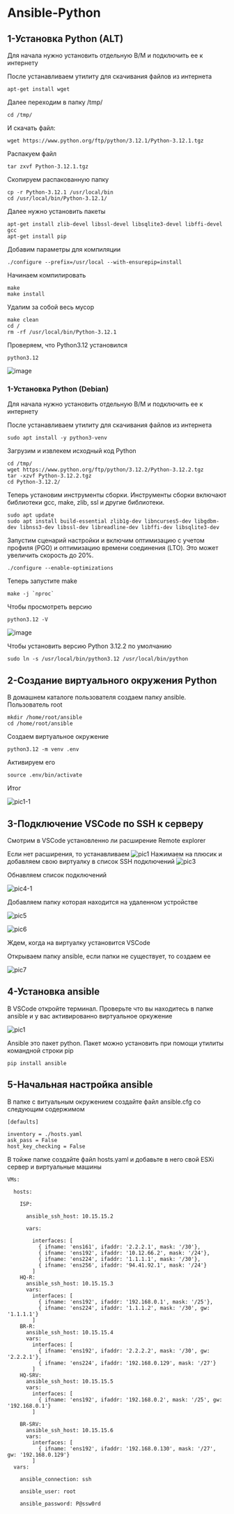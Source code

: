 # Ansible-Python

## 1-Установка Python (ALT)

Для начала нужно установить отдельную В/М и подключить ее к интернету

После устанавливаем утилиту для скачивания файлов из интернета
```
apt-get install wget
```
Далее переходим в папку /tmp/
```
cd /tmp/
```
И скачать файл:
```
wget https://www.python.org/ftp/python/3.12.1/Python-3.12.1.tgz
```
 Распакуем файл
 ```
tar zxvf Python-3.12.1.tgz
```
Скопируем распакованную папку
```
cp -r Python-3.12.1 /usr/local/bin
cd /usr/local/bin/Python-3.12.1/
```
Далее нужно установить пакеты
```
apt-get install zlib-devel libssl-devel libsqlite3-devel libffi-devel gcc
apt-get install pip
```
Добавим параметры для компиляции
```
./configure --prefix=/usr/local --with-ensurepip=install
```
Начинаем компилировать
```
make
make install
```
Удалим за собой весь мусор
```
make clean
cd /
rm -rf /usr/local/bin/Python-3.12.1
```
Проверяем, что Python3.12 установился
```
python3.12
```
![image](https://github.com/Julia666666666666666666/Ansible-Python/assets/148867585/4d232560-82dc-4f59-aa99-dc39beb542f5)

### 1-Установка Python (Debian)

Для начала нужно установить отдельную В/М и подключить ее к интернету

После устанавливаем утилиту для скачивания файлов из интернета
```
sudo apt install -y python3-venv
```
Загрузим и извлекем исходный код Python
```
cd /tmp/
wget https://www.python.org/ftp/python/3.12.2/Python-3.12.2.tgz
tar -xzvf Python-3.12.2.tgz
cd Python-3.12.2/
```
Теперь установим инструменты сборки. Инструменты сборки включают библиотеки gcc, make, zlib, ssl и другие библиотеки.
```
sudo apt update
sudo apt install build-essential zlib1g-dev libncurses5-dev libgdbm-dev libnss3-dev libssl-dev libreadline-dev libffi-dev libsqlite3-dev
```
Запустим сценарий настройки и включим оптимизацию с учетом профиля (PGO) и оптимизацию времени соединения (LTO). Это может увеличить скорость до 20%.
```
./configure --enable-optimizations
```
Теперь запустите make
```
make -j `nproc`
```
Чтобы просмотреть версию
```
python3.12 -V
```
![image](https://github.com/Julia666666666666666666/Ansible-Python/assets/148867585/c2497a0c-c4e3-43f7-bfa0-1bb94d14d740)

Чтобы установить версию Python 3.12.2 по умолчанию
```
sudo ln -s /usr/local/bin/python3.12 /usr/local/bin/python
```
## 2-Создание виртуального окружения Python

В домашнем каталоге пользователя создаем папку ansible. Пользователь root
```
mkdir /home/root/ansible
cd /home/root/ansible
```
Создаем виртуальное окружение
```
python3.12 -m venv .env
```
Активируем его
```
source .env/bin/activate
```
Итог

![pic1-1](https://github.com/Julia666666666666666666/Ansible-Python/assets/148867585/59fed132-8b20-4d9d-b874-9307edb729b6)

## 3-Подключение VSCode по SSH к серверу

Смотрим  в VSCode установленно ли расширение Remote explorer

Если нет расширения, то устанавливаем
![pic1](https://github.com/Julia666666666666666666/Ansible-Python/assets/148867585/54e2f912-f43c-49fe-876e-792ab9ce95d1)
Нажимаем на плюсик и добавляем свою виртуалку в список SSH подключений
![pic3](https://github.com/Julia666666666666666666/Ansible-Python/assets/148867585/9d66efaf-8641-4916-83bc-152e61f976fd)

Обнавляем список подключений

![pic4-1](https://github.com/Julia666666666666666666/Ansible-Python/assets/148867585/2e2d3cae-94e9-49d4-a9fa-391c1d14ad87)

Добавляем папку которая находится на удаленном устройстве

![pic5](https://github.com/Julia666666666666666666/Ansible-Python/assets/148867585/be94a3a9-b735-4f28-a1db-fb3c29feb075)

![pic6](https://github.com/Julia666666666666666666/Ansible-Python/assets/148867585/6d80babf-0420-4f92-a440-c136ff7497c5)

Ждем, когда на виртуалку установится VSCode

Открываем папку ansible, если папки не существует, то создаем ее

![pic7](https://github.com/Julia666666666666666666/Ansible-Python/assets/148867585/4bd3b0d1-fe72-4228-98f3-3cd5c27c2c41)

## 4-Установка ansible

В VSCode откройте терминал. Проверьте что вы находитесь в папке ansible и у вас активированно виртуальное оркужение

![pic1](https://github.com/Julia666666666666666666/Ansible-Python/assets/148867585/37028953-c58d-4f1f-8939-07dbd3f2e2f3)

Ansible это пакет python. Пакет можно установить при помощи утилиты командной строки pip
```
pip install ansible
```
## 5-Начальная настройка ansible

В папке с витуальным окружением создайте файл ansible.cfg со следующим содержимом
```
[defaults]

inventory = ./hosts.yaml
ask_pass = False
host_key_checking = False
```

В тойже папке создайте файл hosts.yaml и добавьте в него свой ESXi сервер и виртуальные машины

```
VMs:

  hosts:

    ISP:

      ansible_ssh_host: 10.15.15.2

      vars:

        interfaces: [
          { ifname: 'ens161', ifaddr: '2.2.2.1', mask: '/30'},
          { ifname: 'ens192', ifaddr: '10.12.66.2', mask: '/24'},
          { ifname: 'ens224', ifaddr: '1.1.1.1', mask: '/30'},
          { ifname: 'ens256', ifaddr: '94.41.92.1', mask: '/24'}
        ]
    HQ-R:
      ansible_ssh_host: 10.15.15.3
      vars:
        interfaces: [
          { ifname: 'ens192', ifaddr: '192.168.0.1', mask: '/25'},
          { ifname: 'ens224', ifaddr: '1.1.1.2', mask: '/30', gw: '1.1.1.1'}
        ]
    BR-R:
      ansible_ssh_host: 10.15.15.4
      vars:
        interfaces: [
          { ifname: 'ens192', ifaddr: '2.2.2.2', mask: '/30', gw: '2.2.2.1'},
          { ifname: 'ens224', ifaddr: '192.168.0.129', mask: '/27'}
        ]
    HQ-SRV:
      ansible_ssh_host: 10.15.15.5
      vars:
        interfaces: [
          { ifname: 'ens192', ifaddr: '192.168.0.2', mask: '/25', gw: '192.168.0.1'}
        ]
        
    BR-SRV:
      ansible_ssh_host: 10.15.15.6
      vars:
        interfaces: [
          { ifname: 'ens192', ifaddr: '192.168.0.130', mask: '/27', gw: '192.168.0.129'}
        ] 
  vars:

    ansible_connection: ssh

    ansible_user: root

    ansible_password: P@ssw0rd
```

